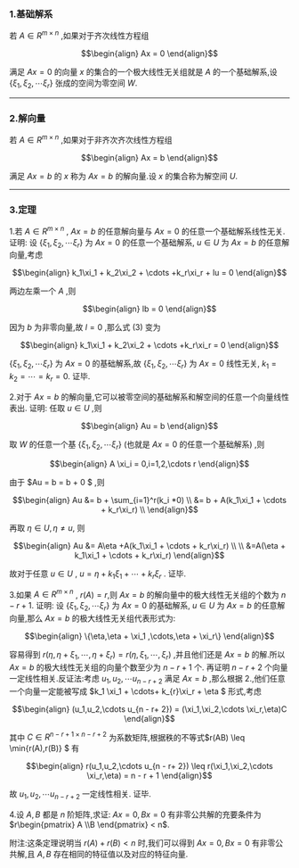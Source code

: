 ### 1.基础解系
若 $A \in R^{m\times n}$ ,如果对于齐次线性方程组

$$\begin{align}
    Ax = 0
\end{align}$$

满足 $Ax = 0$ 的向量 $x$ 的集合的一个极大线性无关组就是 $A$ 的一个基础解系,设 $\{\xi_1,\xi_2,\cdots \xi_r\}$ 张成的空间为零空间 $W$.


---
### 2.解向量
若 $A \in R^{m\times n}$ ,如果对于非齐次齐次线性方程组

$$\begin{align}
    Ax = b
\end{align}$$

满足 $Ax = b$ 的  $x$ 称为 $Ax = b$ 的解向量.设 $x$ 的集合称为解空间 $U$.

---
### 3.定理
1.若 $A \in R^{m\times n}$ , $Ax = b$ 的任意解向量与 $Ax = 0$ 的任意一个基础解系线性无关.
证明:
设 $\{\xi_1,\xi_2,\cdots \xi_r\}$ 为 $Ax = 0$ 的任意一个基础解系, $u \in U$ 为 $Ax = b$ 的任意解向量,考虑

$$\begin{align}
    k_1\xi_1 + k_2\xi_2 + \cdots +k_r\xi_r + lu = 0  
\end{align}$$

两边左乘一个 $A$ ,则

$$\begin{align}
    lb = 0
\end{align}$$

因为 $b$ 为非零向量,故 $l = 0$ ,那么式 $(3)$ 变为

$$\begin{align}
    k_1\xi_1 + k_2\xi_2 + \cdots +k_r\xi_r = 0
\end{align}$$

$\{\xi_1,\xi_2,\cdots \xi_r\}$ 为 $Ax = 0$ 的基础解系,故 $\{\xi_1,\xi_2,\cdots \xi_r\}$ 为 $Ax = 0$ 线性无关, $k_1=k_2=\cdots = k_r = 0$.
证毕.

2.对于 $Ax = b$ 的解向量,它可以被零空间的基础解系和解空间的任意一个向量线性表出.
证明:
任取 $u \in U$ ,则

$$\begin{align}
    Au = b
\end{align}$$

取 $W$ 的任意一个基 $\{\xi_1,\xi_2,\cdots \xi_r\}$ (也就是 $Ax = 0$ 的任意一个基础解系) ,则

$$\begin{align}
    A \xi_i = 0,i=1,2,\cdots r
\end{align}$$

由于 $Au = b = b + 0 $ ,则

$$\begin{align}
    Au &= b + \sum_{i=1}^r(k_i *0) \\
    &= b + A(k_1\xi_1 + \cdots + k_r\xi_r) \\
\end{align}$$

再取 $\eta \in U, \eta \not ={u}$, 则

$$\begin{align}
    Au &= A\eta +A(k_1\xi_1 + \cdots + k_r\xi_r) \\ \\
    &=A(\eta + k_1\xi_1 + \cdots + k_r\xi_r)
\end{align}$$

故对于任意 $u \in U$ , $u = \eta + k_1\xi_1 + \cdots + k_r\xi_r$ .
证毕.


3.如果 $A \in R^{m\times n}$ , $r(A) = r$,则 $Ax = b$ 的解向量中的极大线性无关组的个数为 $n - r + 1$.
证明:
设 $\{\xi_1,\xi_2,\cdots \xi_r\}$ 为 $Ax = 0$ 的基础解系, $u \in U$ 为 $Ax = b$ 的任意解向量,那么 $Ax = b$ 的极大线性无关组代表形式为:


$$\begin{align}
    \{\eta,\eta + \xi_1 ,\cdots,\eta + \xi_r\}
\end{align}$$

容易得到 $r(\eta,\eta + \xi_1 ,\cdots,\eta + \xi_r) = r(\eta, \xi_1 ,\cdots,\xi_r)$ ,并且他们还是 $Ax = b$ 的解.所以 $Ax = b$ 的极大线性无关组的向量个数至少为 $n - r + 1$ 个.
再证明 $n - r + 2$ 个向量一定线性相关.反证法:考虑 $u_1,u_2,\cdots u_{n - r+ 2}$ 满足 $Ax = b$ ,那么根据 $2.$,他们任意一个向量一定能被写成  $k_1 \xi_1 + \cdots+ k_{r}\xi_r + \eta $ 形式,考虑

$$\begin{align}
    (u_1,u_2,\cdots u_{n - r+ 2}) = (\xi_1,\xi_2,\cdots \xi_r,\eta)C
\end{align}$$

其中 $C\in R^{n - r + 1 \times n - r + 2}$ 为系数矩阵,根据秩的不等式$r(AB) \leq \min\{r(A),r(B)\} $ 有

$$\begin{align}
    r(u_1,u_2,\cdots u_{n - r+ 2}) \leq  r(\xi_1,\xi_2,\cdots \xi_r,\eta) = n - r + 1
\end{align}$$  

故 $u_1,u_2,\cdots u_{n - r+ 2}$ 一定线性相关.
证毕.


4.设 $A,B$ 都是 $n$ 阶矩阵,求证: $Ax = 0,Bx = 0$ 有非零公共解的充要条件为 $r\begin{pmatrix}
    A \\B
\end{pmatrix} < n$.

附注:这条定理说明当 $r(A) + r(B)<n$ 时,我们可以得到 $Ax = 0 , Bx= 0$ 有非零公共解,且 $A,B$ 存在相同的特征值以及对应的特征向量.




